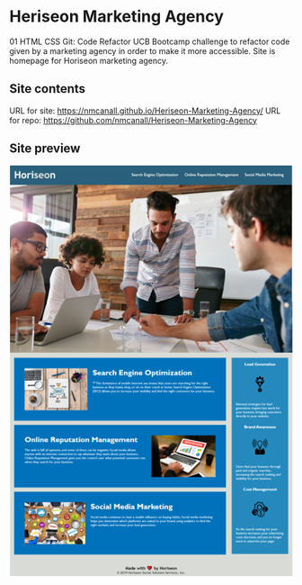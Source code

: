 # Heriseon Marketing Agency
01 HTML CSS Git: Code Refactor
UCB Bootcamp challenge to refactor code given by a marketing agency in order to make it more accessible.
Site is homepage for Horiseon marketing agency.  

## Site contents
URL for site:  https://nmcanall.github.io/Heriseon-Marketing-Agency/
URL for repo:  https://github.com/nmcanall/Heriseon-Marketing-Agency

## Site preview
![screensot of site](./assets/images/file-screenshot.png)
